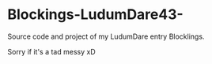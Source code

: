 # Blockings-LudumDare43-

Source code and project of my LudumDare entry Blocklings.

Sorry if it's a tad messy xD
